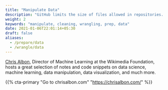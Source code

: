 ```yaml
---
title: "Manipulate Data"
description: "GitHub limits the size of files allowed in repositories. Use Git-LFS, an open-source Git extension for large file storage."
weight: 2
keywords: "manipulate, cleaning, wrangling, prep, data"
date: 2021-01-06T22:01:14+05:30
draft: false
aliases:
  - /prepare/data
  - /wrangle/data
---
```


[Chris Albon](https://chrisalbon.com/), Director of Machine Learning at the Wikimedia Foundation, hosts a great selection of notes and code snippets on data science, machine learning, data manipulation, data visualization, and much more.

{{% cta-primary "Go to chrisalbon.com" "https://chrisalbon.com/" %}}
